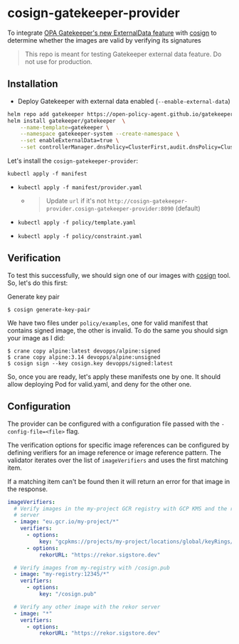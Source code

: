 # cosign-gatekeeper-provider
To integrate [OPA Gatekeeper's new ExternalData feature](https://open-policy-agent.github.io/gatekeeper/website/docs/externaldata) with [cosign](github.com/sigstore/cosign) to determine whether the images  are valid by verifying its signatures

> This repo is meant for testing Gatekeeper external data feature. Do not use for production.

## Installation

- Deploy Gatekeeper with external data enabled (`--enable-external-data`)
```sh
helm repo add gatekeeper https://open-policy-agent.github.io/gatekeeper/charts
helm install gatekeeper/gatekeeper  \
    --name-template=gatekeeper \
    --namespace gatekeeper-system --create-namespace \
    --set enableExternalData=true \
    --set controllerManager.dnsPolicy=ClusterFirst,audit.dnsPolicy=ClusterFirst
```

Let's install the `cosign-gatekeeper-provider`:

 `kubectl apply -f manifest`

- `kubectl apply -f manifest/provider.yaml`
  - > Update `url` if it's not `http://cosign-gatekeeper-provider.cosign-gatekeeper-provider:8090` (default)

- `kubectl apply -f policy/template.yaml`

- `kubectl apply -f policy/constraint.yaml`

## Verification

To test this successfully, we should sign one of our images with [cosign](https://github.com/sigstore/cosign#installation) tool. So, let's do this first:

Generate key pair
```shell
$ cosign generate-key-pair
```

We have two files under `policy/examples`, one for valid manifest that contains signed image, the other is invalid. To do the same you should sign your image as I did:

```shell
$ crane copy alpine:latest devopps/alpine:signed
$ crane copy alpine:3.14 devopps/alpine:unsigned
$ cosign sign --key cosign.key devopps/signed:latest
```

So, once you are ready, let's apply these manifests one by one. It should allow deploying Pod for valid.yaml, and deny for the other one.

## Configuration

The provider can be configured with a configuration file passed with the
`-config-file=<file>` flag.

The verification options for specific image references can be configured by
defining verifiers for an image reference or image reference pattern. The
validator iterates over the list of `imageVerifiers` and uses the first
matching item.

If a matching item can't be found then it will return an error for that image
in the response.

```yaml
imageVerifiers:
  # Verify images in the my-project GCR registry with GCP KMS and the rekor
  # server
  - image: "eu.gcr.io/my-project/*"
    verifiers:
      - options:
          key: "gcpkms://projects/my-project/locations/global/keyRings/my-keyring/cryptoKeys/my-key"
      - options:
          rekorURL: "https://rekor.sigstore.dev"

  # Verify images from my-registry with /cosign.pub
  - image: "my-registry:12345/*"
    verifiers:
      - options:
          key: "/cosign.pub"

  # Verify any other image with the rekor server
  - image: "*"
    verifiers:
      - options:
          rekorURL: "https://rekor.sigstore.dev"
```
